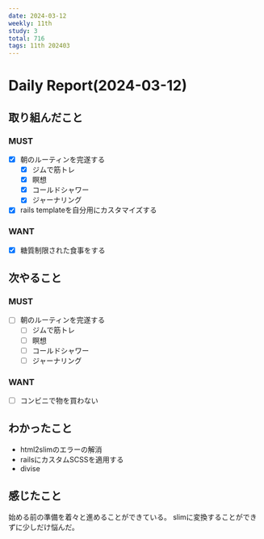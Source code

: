 ```yaml
---
date: 2024-03-12
weekly: 11th
study: 3
total: 716
tags: 11th 202403
---
```

# Daily Report(2024-03-12)
## 取り組んだこと
### MUST
- [x] 朝のルーティンを完遂する
	- [x] ジムで筋トレ
	- [x] 瞑想
	- [x] コールドシャワー
	- [x] ジャーナリング
- [x] rails templateを自分用にカスタマイズする
### WANT
- [x] 糖質制限された食事をする
## 次やること
### MUST
- [ ] 朝のルーティンを完遂する
	- [ ] ジムで筋トレ
	- [ ] 瞑想
	- [ ] コールドシャワー
	- [ ] ジャーナリング
### WANT
- [ ] コンビニで物を買わない
## わかったこと
- html2slimのエラーの解消
- railsにカスタムSCSSを適用する
- divise
## 感じたこと
始める前の準備を着々と進めることができている。
slimに変換することができずに少しだけ悩んだ。

